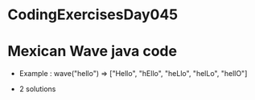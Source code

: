# CodingExercisesDay045
# Mexican Wave java code
- Example : wave("hello") => ["Hello", "hEllo", "heLlo", "helLo", "hellO"]

- 2 solutions
